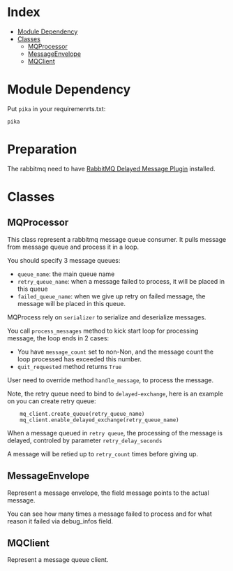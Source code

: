 # Index
* [Module Dependency](#module-dependency)
* [Classes](#classes)
    * [MQProcessor](#mqprocessor)
    * [MessageEnvelope](#messageenvelope)
    * [MQClient](#mqclient)

# Module Dependency
Put `pika` in your requiremenrts.txt:
```
pika
```

# Preparation
The rabbitmq need to have [RabbitMQ Delayed Message Plugin](https://github.com/rabbitmq/rabbitmq-delayed-message-exchange) installed.


# Classes
## MQProcessor
This class represent a rabbitmq message queue consumer. It pulls message from message queue and process it in a loop.

You should specify 3 message queues:
* `queue_name`: the main queue name
* `retry_queue_name`: when a message failed to process, it will be placed in this queue
* `failed_queue_name`: when we give up retry on failed message, the message will be placed in this queue.

MQProcess rely on `serializer` to serialize and deserialize messages.

You call `process_messages` method to kick start loop for processing message, the loop ends in 2 cases:
* You have `message_count` set to non-Non, and the message count the loop processed has exceeded this number.
* `quit_requested` method returns `True`

User need to override method `handle_message`, to process the message.

Note, the retry queue need to bind to `delayed-exchange`, here is an example on you can create retry queue:
```
    mq_client.create_queue(retry_queue_name)
    mq_client.enable_delayed_exchange(retry_queue_name)
```

When a message queued in `retry queue`, the processing of the message is delayed, controled by parameter `retry_delay_seconds`

A message will be retied up to `retry_count` times before giving up.

## MessageEnvelope
Represent a message envelope, the field message points to the actual message.

You can see how many times a message failed to process and for what reason it failed via debug_infos field.

## MQClient
Represent a message queue client.
